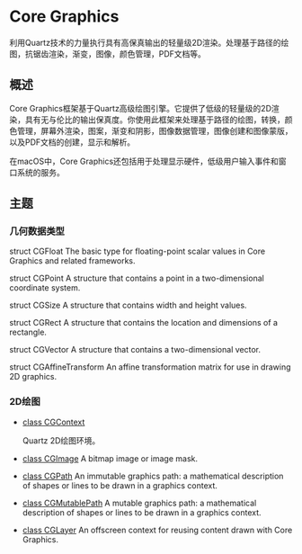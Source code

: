 # Core Graphics

利用Quartz技术的力量执行具有高保真输出的轻量级2D渲染。处理基于路径的绘图，抗锯齿渲染，渐变，图像，颜色管理，PDF文档等。

## 概述

Core Graphics框架基于Quartz高级绘图引擎。它提供了低级的轻量级的2D渲染，具有无与伦比的输出保真度。你使用此框架来处理基于路径的绘图，转换，颜色管理，屏幕外渲染，图案，渐变和阴影，图像数据管理，图像创建和图像蒙版，以及PDF文档的创建，显示和解析。

在macOS中，Core Graphics还包括用于处理显示硬件，低级用户输入事件和窗口系统的服务。

## 主题

### 几何数据类型

struct CGFloat
The basic type for floating-point scalar values in Core Graphics and related frameworks.

struct CGPoint
A structure that contains a point in a two-dimensional coordinate system.

struct CGSize
A structure that contains width and height values.

struct CGRect
A structure that contains the location and dimensions of a rectangle.

struct CGVector
A structure that contains a two-dimensional vector.

struct CGAffineTransform
An affine transformation matrix for use in drawing 2D graphics.

### 2D绘图

* [class CGContext](./2DDrawing/CGContext/)

    Quartz 2D绘图环境。

* [class CGImage](./2DDrawing/CGImage/)
A bitmap image or image mask.

* [class CGPath](./2DDrawing/CGPath/)
An immutable graphics path: a mathematical description of shapes or lines to be drawn in a graphics context.

* [class CGMutablePath](./2DDrawing/CGMutablePath/)
A mutable graphics path: a mathematical description of shapes or lines to be drawn in a graphics context.

* [class CGLayer](./2DDrawing/CGLayer/)
An offscreen context for reusing content drawn with Core Graphics.